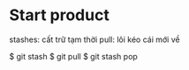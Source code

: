 # Start product

stashes: cất trữ tạm thời
pull: lôi kéo cái mới về

$ git stash
$ git pull
$ git stash pop
